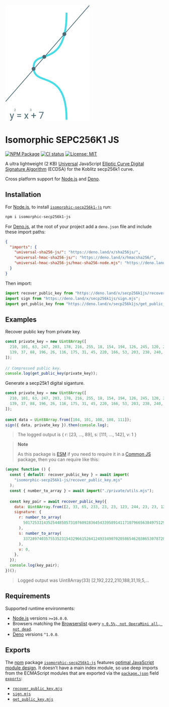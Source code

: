 ![secp256k1 logo](https://raw.githubusercontent.com/pur3miish/universal-ecdsa/master/static/secp256k1.svg)

# Isomorphic SEPC256K1 JS

[![NPM Package](https://img.shields.io/npm/v/isomorphic-secp256k1-js.svg)](https://www.npmjs.org/package/isomorphic-secp256k1-js) [![CI status](https://github.com/pur3miish/isomorphic-secp256k1-js/workflows/CI/badge.svg)](https://github.com/pur3miish/isomorphic-secp256k1-js/actions) [![License: MIT](https://img.shields.io/badge/License-MIT-yellow.svg)](https://github.com/pur3miish/isomorphic-secp256k1-js/blob/main/LICENSE)

A ultra lightweight (2 KB) [Universal](https://en.wikipedia.org/wiki/Isomorphic_JavaScript) JavaScript [Elliptic Curve Digital Signature Algorithm](https://en.bitcoin.it/wiki/Elliptic_Curve_Digital_Signature_Algorithm) (ECDSA) for the Koblitz secp256k1 curve.

Cross platform support for [Node.js](https://nodejs.org) and [Deno](https://deno.land).

## Installation

For [Node.js](https://nodejs.org), to install [`isomorphic-secp256k1-js`](https://npm.im/isomorphic-secp256k1-js) run:

```sh
npm i isomorphic-secp256k1-js
```

For [Deno.js](https://deno.land/x/secp256k1js), at the root of your project add a `deno.json` file and include these import paths:

```json
{
  "imports": {
    "universal-sha256-js/": "https://deno.land/x/sha256js/",
    "universal-hmac-sha256-js/": "https://deno.land/x/hmacsha256/",
    "universal-hmac-sha256-js/hmac-sha256-node.mjs": "https://deno.land/x/hmacsha256/hmac-sha256-deno.mjs"
  }
}
```

Then import:

```js
import recover_public_key from "https://deno.land/x/secp256k1js/recover_public_key.mjs";
import sign from "https://deno.land/x/secp256k1js/sign.mjs";
import get_public_key from "https://deno.land/x/secp256k1js/get_public_key.mjs";
```

## Examples

Recover public key from private key.

```js
const private_key = new Uint8Array([
  210, 101, 63, 247, 203, 178, 216, 255, 18, 154, 194, 126, 245, 120, 28, 230,
  139, 37, 88, 196, 26, 116, 175, 31, 45, 220, 166, 53, 203, 238, 240, 125,
]);

// Compressed public key.
console.log(get_public_key(private_key));
```

Generate a secp25k1 digital siganture.

```js
const private_key = new Uint8Array([
  210, 101, 63, 247, 203, 178, 216, 255, 18, 154, 194, 126, 245, 120, 28, 230,
  139, 37, 88, 196, 26, 116, 175, 31, 45, 220, 166, 53, 203, 238, 240, 125,
]);

const data = Uint8Array.from([104, 101, 108, 108, 111]);
sign({ data, private_key }).then(console.log);
```

> The logged output is { r: [23, …, 89], s: [111, …, 142], v: 1 }

> **Note**
>
> As this package is [ESM](https://nodejs.org/docs/latest-v16.x/api/esm.html) if you need to require it in a [Common JS](https://nodejs.org/docs/latest-v16.x/api/modules.html) package, then you can require like this:

```js
(async function () {
  const { default: recover_public_key } = await import(
    "isomorphic-secp256k1-js/recover_public_key.mjs"
  );
  const { number_to_array } = await import("./private/utils.mjs");

  const key_pair = await recover_public_key({
    data: Uint8Array.from([2, 33, 65, 233, 23, 23, 123, 244, 23, 23, 123, 244]),
    signature: {
      r: number_to_array(
        50172533143525448505731076092836454339589141171079665638497512992118311974590n
      ),
      s: number_to_array(
        3372897403575535231543296615264124933490702058654620386530787287980439847001n
      ),
      v: 0,
    },
  });
  console.log(key_pair);
})();
```

> Logged output was Uint8Array(33) [2,192,222,210,188,31,19,5,…

## Requirements

Supported runtime environments:

- [Node.js](https://nodejs.org) versions `>=16.0.0`.
- Browsers matching the [Browserslist](https://browsersl.ist) query [`> 0.5%, not OperaMini all, not dead`](https://browsersl.ist/?q=%3E+0.5%25%2C+not+OperaMini+all%2C+not+dead).
- [Deno](https://deno.land) versions `^1.0.0`.

## Exports

The [npm](https://npmjs.com) package [`isomorphic-secp256k1-js`](https://npm.im/isomorphic-secp25k1-js) features [optimal JavaScript module design](https://jaydenseric.com/blog/optimal-javascript-module-design). It doesn’t have a main index module, so use deep imports from the ECMAScript modules that are exported via the [`package.json`](./package.json) field [`exports`](https://nodejs.org/api/packages.html#exports):

- [`recover_public_key.mjs`](./recover_public_key.mjs)
- [`sign.mjs`](./sign.mjs)
- [`get_public_key.mjs`](./sign.mjs)
